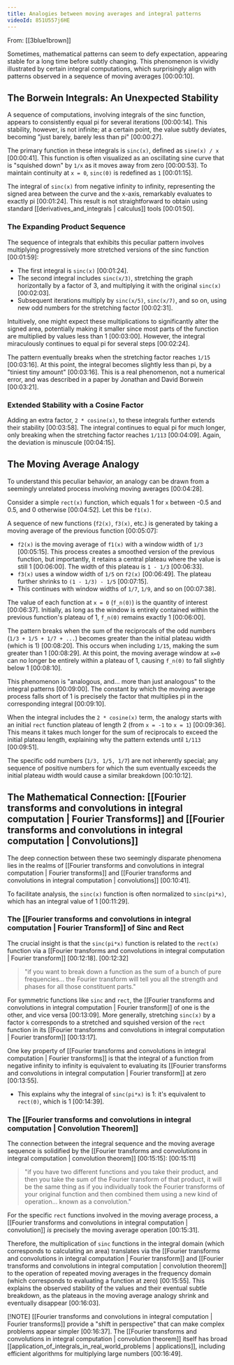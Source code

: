 ```yaml
---
title: Analogies between moving averages and integral patterns
videoId: 851U557j6HE
---
```


From: [[3blue1brown]] <br/> 

Sometimes, mathematical patterns can seem to defy expectation, appearing stable for a long time before subtly changing. This phenomenon is vividly illustrated by certain integral computations, which surprisingly align with patterns observed in a sequence of moving averages <a class="yt-timestamp" data-t="00:00:10">[00:00:10]</a>.

## The Borwein Integrals: An Unexpected Stability

A sequence of computations, involving integrals of the sinc function, appears to consistently equal pi for several iterations <a class="yt-timestamp" data-t="00:00:14">[00:00:14]</a>. This stability, however, is not infinite; at a certain point, the value subtly deviates, becoming "just barely, barely less than pi" <a class="yt-timestamp" data-t="00:00:27">[00:00:27]</a>.

The primary function in these integrals is `sinc(x)`, defined as `sine(x) / x` <a class="yt-timestamp" data-t="00:00:41">[00:00:41]</a>. This function is often visualized as an oscillating sine curve that is "squished down" by `1/x` as it moves away from zero <a class="yt-timestamp" data-t="00:00:53">[00:00:53]</a>. To maintain continuity at `x = 0`, `sinc(0)` is redefined as `1` <a class="yt-timestamp" data-t="00:01:15">[00:01:15]</a>.

The integral of `sinc(x)` from negative infinity to infinity, representing the signed area between the curve and the x-axis, remarkably evaluates to exactly pi <a class="yt-timestamp" data-t="00:01:24">[00:01:24]</a>. This result is not straightforward to obtain using standard [[derivatives_and_integrals | calculus]] tools <a class="yt-timestamp" data-t="00:01:50">[00:01:50]</a>.

### The Expanding Product Sequence

The sequence of integrals that exhibits this peculiar pattern involves multiplying progressively more stretched versions of the sinc function <a class="yt-timestamp" data-t="00:01:59">[00:01:59]</a>:
*   The first integral is `sinc(x)` <a class="yt-timestamp" data-t="00:01:24">[00:01:24]</a>.
*   The second integral includes `sinc(x/3)`, stretching the graph horizontally by a factor of 3, and multiplying it with the original `sinc(x)` <a class="yt-timestamp" data-t="00:02:03">[00:02:03]</a>.
*   Subsequent iterations multiply by `sinc(x/5)`, `sinc(x/7)`, and so on, using new odd numbers for the stretching factor <a class="yt-timestamp" data-t="00:02:31">[00:02:31]</a>.

Intuitively, one might expect these multiplications to significantly alter the signed area, potentially making it smaller since most parts of the function are multiplied by values less than 1 <a class="yt-timestamp" data-t="00:03:00">[00:03:00]</a>. However, the integral miraculously continues to equal pi for several steps <a class="yt-timestamp" data-t="00:02:24">[00:02:24]</a>.

The pattern eventually breaks when the stretching factor reaches `1/15` <a class="yt-timestamp" data-t="00:03:16">[00:03:16]</a>. At this point, the integral becomes slightly less than pi, by a "tiniest tiny amount" <a class="yt-timestamp" data-t="00:03:16">[00:03:16]</a>. This is a real phenomenon, not a numerical error, and was described in a paper by Jonathan and David Borwein <a class="yt-timestamp" data-t="00:03:21">[00:03:21]</a>.

### Extended Stability with a Cosine Factor

Adding an extra factor, `2 * cosine(x)`, to these integrals further extends their stability <a class="yt-timestamp" data-t="00:03:58">[00:03:58]</a>. The integral continues to equal pi for much longer, only breaking when the stretching factor reaches `1/113` <a class="yt-timestamp" data-t="00:04:09">[00:04:09]</a>. Again, the deviation is minuscule <a class="yt-timestamp" data-t="00:04:15">[00:04:15]</a>.

## The Moving Average Analogy

To understand this peculiar behavior, an analogy can be drawn from a seemingly unrelated process involving moving averages <a class="yt-timestamp" data-t="00:04:28">[00:04:28]</a>.

Consider a simple `rect(x)` function, which equals 1 for `x` between -0.5 and 0.5, and 0 otherwise <a class="yt-timestamp" data-t="00:04:52">[00:04:52]</a>. Let this be `f1(x)`.

A sequence of new functions (`f2(x)`, `f3(x)`, etc.) is generated by taking a moving average of the previous function <a class="yt-timestamp" data-t="00:05:07">[00:05:07]</a>:
*   `f2(x)` is the moving average of `f1(x)` with a window width of `1/3` <a class="yt-timestamp" data-t="00:05:15">[00:05:15]</a>. This process creates a smoothed version of the previous function, but importantly, it retains a central plateau where the value is still 1 <a class="yt-timestamp" data-t="00:06:00">[00:06:00]</a>. The width of this plateau is `1 - 1/3` <a class="yt-timestamp" data-t="00:06:33">[00:06:33]</a>.
*   `f3(x)` uses a window width of `1/5` on `f2(x)` <a class="yt-timestamp" data-t="00:06:49">[00:06:49]</a>. The plateau further shrinks to `(1 - 1/3) - 1/5` <a class="yt-timestamp" data-t="00:07:15">[00:07:15]</a>.
*   This continues with window widths of `1/7`, `1/9`, and so on <a class="yt-timestamp" data-t="00:07:38">[00:07:38]</a>.

The value of each function at `x = 0` (`f_n(0)`) is the quantity of interest <a class="yt-timestamp" data-t="00:06:37">[00:06:37]</a>. Initially, as long as the window is entirely contained within the previous function's plateau of 1, `f_n(0)` remains exactly 1 <a class="yt-timestamp" data-t="00:06:00">[00:06:00]</a>.

The pattern breaks when the sum of the reciprocals of the odd numbers (`1/3 + 1/5 + 1/7 + ...`) becomes greater than the initial plateau width (which is 1) <a class="yt-timestamp" data-t="00:08:20">[00:08:20]</a>. This occurs when including `1/15`, making the sum greater than 1 <a class="yt-timestamp" data-t="00:08:29">[00:08:29]</a>. At this point, the moving average window at `x=0` can no longer be entirely within a plateau of 1, causing `f_n(0)` to fall slightly below 1 <a class="yt-timestamp" data-t="00:08:10">[00:08:10]</a>.

This phenomenon is "analogous, and... more than just analogous" to the integral patterns <a class="yt-timestamp" data-t="00:09:00">[00:09:00]</a>. The constant by which the moving average process falls short of 1 is precisely the factor that multiplies pi in the corresponding integral <a class="yt-timestamp" data-t="00:09:10">[00:09:10]</a>.

When the integral includes the `2 * cosine(x)` term, the analogy starts with an initial `rect` function plateau of length 2 (from `x = -1` to `x = 1`) <a class="yt-timestamp" data-t="00:09:36">[00:09:36]</a>. This means it takes much longer for the sum of reciprocals to exceed the initial plateau length, explaining why the pattern extends until `1/113` <a class="yt-timestamp" data-t="00:09:51">[00:09:51]</a>.

The specific odd numbers (`1/3, 1/5, 1/7`) are not inherently special; any sequence of positive numbers for which the sum eventually exceeds the initial plateau width would cause a similar breakdown <a class="yt-timestamp" data-t="00:10:12">[00:10:12]</a>.

## The Mathematical Connection: [[Fourier transforms and convolutions in integral computation | Fourier Transforms]] and [[Fourier transforms and convolutions in integral computation | Convolutions]]

The deep connection between these two seemingly disparate phenomena lies in the realms of [[Fourier transforms and convolutions in integral computation | Fourier transforms]] and [[Fourier transforms and convolutions in integral computation | convolutions]] <a class="yt-timestamp" data-t="00:10:41">[00:10:41]</a>.

To facilitate analysis, the `sinc(x)` function is often normalized to `sinc(pi*x)`, which has an integral value of 1 <a class="yt-timestamp" data-t="00:11:29">[00:11:29]</a>.

### The [[Fourier transforms and convolutions in integral computation | Fourier Transform]] of Sinc and Rect

The crucial insight is that the `sinc(pi*x)` function is related to the `rect(x)` function via a [[Fourier transforms and convolutions in integral computation | Fourier transform]] <a class="yt-timestamp" data-t="00:12:18">[00:12:18]</a>.
<a class="yt-timestamp" data-t="00:12:32">[00:12:32]</a>
> "if you want to break down a function as the sum of a bunch of pure frequencies... the Fourier transform will tell you all the strength and phases for all those constituent parts."

For symmetric functions like `sinc` and `rect`, the [[Fourier transforms and convolutions in integral computation | Fourier transform]] of one is the other, and vice versa <a class="yt-timestamp" data-t="00:13:09">[00:13:09]</a>. More generally, stretching `sinc(x)` by a factor `k` corresponds to a stretched and squished version of the `rect` function in its [[Fourier transforms and convolutions in integral computation | Fourier transform]] <a class="yt-timestamp" data-t="00:13:17">[00:13:17]</a>.

One key property of [[Fourier transforms and convolutions in integral computation | Fourier transforms]] is that the integral of a function from negative infinity to infinity is equivalent to evaluating its [[Fourier transforms and convolutions in integral computation | Fourier transform]] at zero <a class="yt-timestamp" data-t="00:13:55">[00:13:55]</a>.
*   This explains why the integral of `sinc(pi*x)` is 1: it's equivalent to `rect(0)`, which is 1 <a class="yt-timestamp" data-t="00:14:39">[00:14:39]</a>.

### The [[Fourier transforms and convolutions in integral computation | Convolution Theorem]]

The connection between the integral sequence and the moving average sequence is solidified by the [[Fourier transforms and convolutions in integral computation | convolution theorem]] <a class="yt-timestamp" data-t="00:15:15">[00:15:15]</a>:
<a class="yt-timestamp" data-t="00:15:11">[00:15:11]</a>
> "if you have two different functions and you take their product, and then you take the sum of the Fourier transform of that product, it will be the same thing as if you individually took the Fourier transforms of your original function and then combined them using a new kind of operation... known as a convolution."

For the specific `rect` functions involved in the moving average process, a [[Fourier transforms and convolutions in integral computation | convolution]] *is* precisely the moving average operation <a class="yt-timestamp" data-t="00:15:31">[00:15:31]</a>.

Therefore, the multiplication of `sinc` functions in the integral domain (which corresponds to calculating an area) translates via the [[Fourier transforms and convolutions in integral computation | Fourier transform]] and [[Fourier transforms and convolutions in integral computation | convolution theorem]] to the operation of repeated moving averages in the frequency domain (which corresponds to evaluating a function at zero) <a class="yt-timestamp" data-t="00:15:55">[00:15:55]</a>. This explains the observed stability of the values and their eventual subtle breakdown, as the plateaus in the moving average analogy shrink and eventually disappear <a class="yt-timestamp" data-t="00:16:03">[00:16:03]</a>.

[!NOTE]
[[Fourier transforms and convolutions in integral computation | Fourier transforms]] provide a "shift in perspective" that can make complex problems appear simpler <a class="yt-timestamp" data-t="00:16:37">[00:16:37]</a>. The [[Fourier transforms and convolutions in integral computation | convolution theorem]] itself has broad [[application_of_integrals_in_real_world_problems | applications]], including efficient algorithms for multiplying large numbers <a class="yt-timestamp" data-t="00:16:49">[00:16:49]</a>.